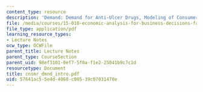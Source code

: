 ```yaml
---
content_type: resource
description: 'Demand: Demand for Anti-Ulcer Drugs, Modeling of Consumer Choice.'
file: /media/courses/15-010-economic-analysis-for-business-decisions-fall-2004/57641ac55e4d4068c00539c07031478e_cnsmr_dmnd_intro.pdf
file_type: application/pdf
learning_resource_types:
- Lecture Notes
ocw_type: OCWFile
parent_title: Lecture Notes
parent_type: CourseSection
parent_uid: 98ef3101-0ef7-5f0a-f1e2-25041b9c7c1d
resourcetype: Document
title: cnsmr_dmnd_intro.pdf
uid: 57641ac5-5e4d-4068-c005-39c07031478e
---
```

